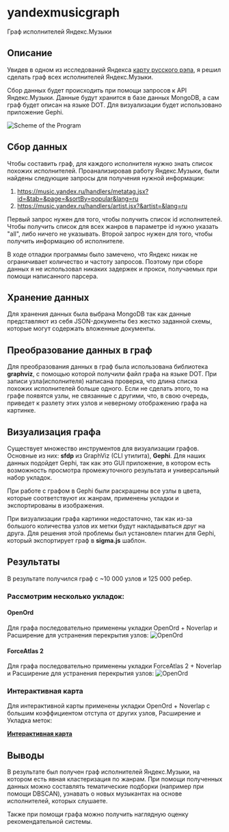 # yandexmusicgraph
Граф исполнителей Яндекс.Музыки
## Описание
Увидев в одном из исследований Яндекса [карту русского рэпа](https://yandex.ru/company/researches/2018/rap#content__map), я решил сделать граф всех исполнителей Яндекс.Музыки.

Сбор данных будет происходить при помощи запросов к API Яндекс.Музыки. Данные будут хранится в базе данных MongoDB, а сам граф будет описан на языке DOT. Для визуализации будет использовано приложение Gephi.

![Scheme of the Program](https://sun9-44.userapi.com/c856132/v856132218/1a01cb/mI6HTAflvLk.jpg)
## Сбор данных
Чтобы составить граф, для каждого исполнителя нужно знать список похожих исполнителей. Проанализировав работу Яндекс.Музыки, были найдены следующие запросы для получения нужной информации:
1. https://music.yandex.ru/handlers/metatag.jsx?id=&tab=&page=&sortBy=popular&lang=ru
2. https://music.yandex.ru/handlers/artist.jsx?&artist=&lang=ru

Первый запрос нужен для того, чтобы получить список id исполнителей. Чтобы получить список для всех жанров в параметре id нужно указать "all", либо ничего не указывать.
Второй запрос нужен для того, чтобы получить информацию об исполнителе.

В ходе отладки программы было замечено, что Яндекс никак не ограничивает количество и частоту запросов. Поэтому при сборе данных я не использовал никаких задержек и прокси, получаемых при помощи написанного парсера.
## Хранение данных
Для хранения данных была выбрана MongoDB так как данные представляют из себя JSON-документы без жестко заданной схемы, которые могут содержать вложенные документы.
## Преобразование данных в граф
Для преобразования данных в граф была использована библиотека **graphviz**, с помощью которой получили файл графа на языке DOT.
При записи узла(исполнителя) написана проверка, что длина списка похожих исполнителей больше одного. Если не сделать этого, то на графе появятся узлы, не связанные с другими, что, в свою очередь, приведет к разлету этих узлов и неверному отображению графа на картинке.
## Визуализация графа
Существует множество инструментов для визуализации графов. Основные из них: **sfdp** из GraphViz (CLI утилита), **Gephi**.
Для наших данных подойдет Gephi, так как это GUI приложение, в котором есть возможность просмотра промежуточного результата и универсальный набор укладок.

При работе с графом в Gephi были раскрашены все узлы в цвета, которые соответствуют их жанрам, применены укладки и экспортированы в изображения.

При визуализации графа картинки недостаточно, так как из-за большого количества узлов их метки будут накладываться друг на друга. Для решения этой проблемы был установлен плагин для Gephi, который экспортирует граф в **sigma.js** шаблон.
## Результаты
В результате получился граф с ~10 000 узлов и 125 000 ребер.

### Рассмотрим несколько укладок:

#### OpenOrd
Для графа последовательно применены укладки OpenOrd + Noverlap и Расширение для устранения перекрытия узлов:
![OpenOrd](https://sun9-9.userapi.com/c855428/v855428218/1acd42/BVVc00oeHgs.jpg)

#### ForceAtlas 2
Для графа последовательно применены укладки ForceAtlas 2 + Noverlap и Расширение для устранения перекрытия узлов:
![OpenOrd](https://sun9-65.userapi.com/c855428/v855428218/1acd4c/42Zd9i9Bid0.jpg)

### Интерактивная карта
Для интерактивной карты применены укладки OpenOrd + Noverlap с большим коэффициентом отступа от других узлов, Расширение и Укладка меток:

[**Интерактивная карта**](https://dumaevrinat.github.io/yandexmusicgraph/#)

## Выводы
В результате был получен граф исполнителей Яндекс.Музыки, на котором есть явная кластеризация по жанрам. При помощи полученных данных можно составлять тематические подборки (например при помощи DBSCAN), узнавать о новых музыкантах на основе исполнителей, которых слушаете.

Также при помощи графа можно получить наглядную оценку рекомендательной системы. 

   
